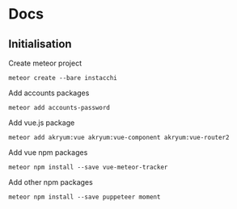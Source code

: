 # Docs
## Initialisation

Create meteor project

`meteor create --bare instacchi`

Add accounts packages

`meteor add accounts-password`

Add vue.js package

`meteor add akryum:vue akryum:vue-component akryum:vue-router2`

Add vue npm packages

`meteor npm install --save vue-meteor-tracker`

Add other npm packages

`meteor npm install --save puppeteer moment`
